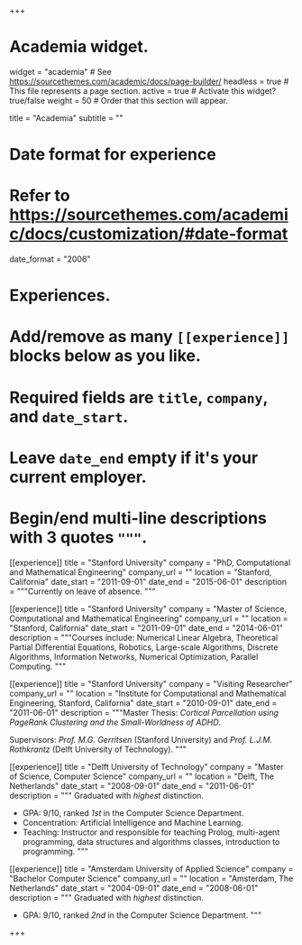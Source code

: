 +++
# Academia widget.
widget = "academia"  # See https://sourcethemes.com/academic/docs/page-builder/
headless = true  # This file represents a page section.
active = true  # Activate this widget? true/false
weight = 50  # Order that this section will appear.

title = "Academia"
subtitle = ""

# Date format for experience
#   Refer to https://sourcethemes.com/academic/docs/customization/#date-format
date_format = "2006"

# Experiences.
#   Add/remove as many `[[experience]]` blocks below as you like.
#   Required fields are `title`, `company`, and `date_start`.
#   Leave `date_end` empty if it's your current employer.
#   Begin/end multi-line descriptions with 3 quotes `"""`.
[[experience]]
  title = "Stanford University"
  company = "PhD, Computational and Mathematical Engineering"
  company_url = ""
  location = "Stanford, California"
  date_start = "2011-09-01"
  date_end = "2015-06-01"
  description = """Currently on leave of absence.
  """

[[experience]]
  title = "Stanford University"
  company = "Master of Science, Computational and Mathematical Engineering"
  company_url = ""
  location = "Stanford, California"
  date_start = "2011-09-01"
  date_end = "2014-06-01"
  description = """Courses include: Numerical Linear Algebra, Theoretical Partial Differential Equations, Robotics, Large-scale Algorithms, Discrete Algorithms, Information Networks, Numerical Optimization, Parallel Computing.
  """

[[experience]]
  title = "Stanford University"
  company = "Visiting Researcher"
  company_url = ""
  location = "Institute for Computational and Mathematical Engineering, Stanford, California"
  date_start = "2010-09-01"
  date_end = "2011-06-01"
  description = """Master Thesis: _Cortical Parcellation using PageRank Clustering and the Small-Worldness of ADHD_.

  Supervisors: _Prof. M.G. Gerritsen_ (Stanford University) and _Prof. L.J.M. Rothkrantz_ (Delft University of Technology).
  """

[[experience]]
  title = "Delft University of Technology"
  company = "Master of Science, Computer Science"
  company_url = ""
  location = "Delft, The Netherlands"
  date_start = "2008-09-01"
  date_end = "2011-06-01"
  description = """
  Graduated with _highest_ distinction.

  * GPA: 9/10, ranked _1st_ in the Computer Science Department.
  * Concentration: Artificial Intelligence and Machine Learning.
  * Teaching: Instructor and responsible for teaching Prolog, multi-agent programming, data structures and algorithms classes, introduction to programming.
  """

[[experience]]
  title = "Amsterdam University of Applied Science"
  company = "Bachelor Computer Science"
  company_url = ""
  location = "Amsterdam, The Netherlands"
  date_start = "2004-09-01"
  date_end = "2008-06-01"
  description = """
  Graduated with _highest_ distinction.

  * GPA: 9/10, ranked _2nd_ in the Computer Science Department.
  """


+++
